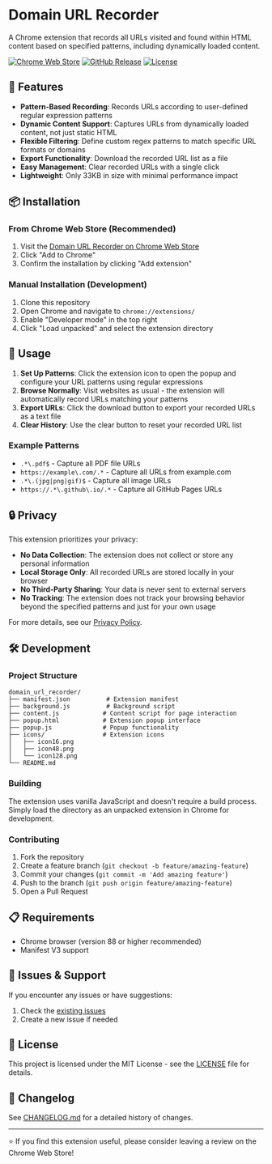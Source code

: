 # Domain URL Recorder

A Chrome extension that records all URLs visited and found within HTML content based on specified patterns, including dynamically loaded content.

[![Chrome Web Store](https://img.shields.io/badge/Chrome%20Web%20Store-Install-brightgreen?logo=googlechrome)](https://chromewebstore.google.com/detail/domain-url-recorder/aeiigknfkfbiniabffiofgmokiheboia)
[![GitHub Release](https://img.shields.io/github/v/release/iranzo/url_recorder)](https://github.com/iranzo/url_recorder/releases)
[![License](https://img.shields.io/badge/license-MIT-green)](LICENSE)

## 🚀 Features

- **Pattern-Based Recording**: Records URLs according to user-defined regular expression patterns
- **Dynamic Content Support**: Captures URLs from dynamically loaded content, not just static HTML
- **Flexible Filtering**: Define custom regex patterns to match specific URL formats or domains
- **Export Functionality**: Download the recorded URL list as a file
- **Easy Management**: Clear recorded URLs with a single click
- **Lightweight**: Only 33KB in size with minimal performance impact

## 📦 Installation

### From Chrome Web Store (Recommended)

1. Visit the [Domain URL Recorder on Chrome Web Store](https://chromewebstore.google.com/detail/domain-url-recorder/aeiigknfkfbiniabffiofgmokiheboia)
2. Click "Add to Chrome"
3. Confirm the installation by clicking "Add extension"

### Manual Installation (Development)

1. Clone this repository
2. Open Chrome and navigate to `chrome://extensions/`
3. Enable "Developer mode" in the top right
4. Click "Load unpacked" and select the extension directory

## 🎯 Usage

1. **Set Up Patterns**: Click the extension icon to open the popup and configure your URL patterns using regular expressions
2. **Browse Normally**: Visit websites as usual - the extension will automatically record URLs matching your patterns
3. **Export URLs**: Click the download button to export your recorded URLs as a text file
4. **Clear History**: Use the clear button to reset your recorded URL list

### Example Patterns

- `.*\.pdf$` - Capture all PDF file URLs
- `https://example\.com/.*` - Capture all URLs from example.com
- `.*\.(jpg|png|gif)$` - Capture all image URLs
- `https://.*\.github\.io/.*` - Capture all GitHub Pages URLs

## 🔒 Privacy

This extension prioritizes your privacy:

- **No Data Collection**: The extension does not collect or store any personal information
- **Local Storage Only**: All recorded URLs are stored locally in your browser
- **No Third-Party Sharing**: Your data is never sent to external servers
- **No Tracking**: The extension does not track your browsing behavior beyond the specified patterns and just for your own usage

For more details, see our [Privacy Policy](PRIVACY.md).

## 🛠️ Development

### Project Structure

```
domain_url_recorder/
├── manifest.json          # Extension manifest
├── background.js          # Background script
├── content.js            # Content script for page interaction
├── popup.html            # Extension popup interface
├── popup.js              # Popup functionality
├── icons/                # Extension icons
│   ├── icon16.png
│   ├── icon48.png
│   └── icon128.png
└── README.md
```

### Building

The extension uses vanilla JavaScript and doesn't require a build process. Simply load the directory as an unpacked extension in Chrome for development.

### Contributing

1. Fork the repository
2. Create a feature branch (`git checkout -b feature/amazing-feature`)
3. Commit your changes (`git commit -m 'Add amazing feature'`)
4. Push to the branch (`git push origin feature/amazing-feature`)
5. Open a Pull Request

## 📋 Requirements

- Chrome browser (version 88 or higher recommended)
- Manifest V3 support

## 🐛 Issues & Support

If you encounter any issues or have suggestions:

1. Check the [existing issues](https://github.com/iranzo/url_recorder/issues)
2. Create a new issue if needed

## 📄 License

This project is licensed under the MIT License - see the [LICENSE](LICENSE) file for details.

## 🔄 Changelog

See [CHANGELOG.md](CHANGELOG.md) for a detailed history of changes.

---

⭐ If you find this extension useful, please consider leaving a review on the Chrome Web Store!
